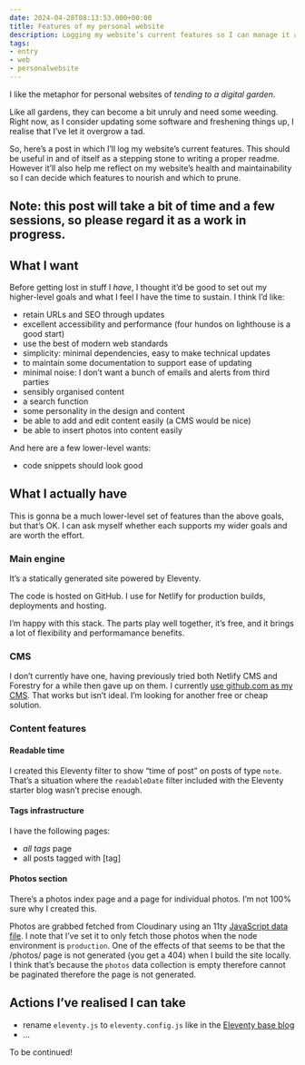 ```yaml
---
date: 2024-04-28T08:13:53.000+00:00
title: Features of my personal website
description: Logging my website’s current features so I can manage it a bit better
tags:
- entry
- web
- personalwebsite
---
```

I like the metaphor for personal websites of _tending to a digital garden_. 

Like all gardens, they can become a bit unruly and need some weeding. Right now, as I consider updating some software and freshening things up, I realise that I’ve let it overgrow a tad.

So, here’s a post in which I’ll log my website’s current features. This should be useful in and of itself as a stepping stone to writing a proper readme. However it’ll also help me reflect on my website’s health and maintainability so I can decide which features to nourish and which to prune.

Note: this post will take a bit of time and a few sessions, so please regard it as a work in progress.
---

## What I want

Before getting lost in stuff I _have_, I thought it’d be good to set out my higher-level goals and what I feel I have the time to sustain. I think I’d like:

- retain URLs and SEO through updates
- excellent accessibility and performance (four hundos on lighthouse is a good start)
- use the best of modern web standards
- simplicity: minimal dependencies, easy to make technical updates
- to maintain some documentation to support ease of updating
- minimal noise: I don’t want a bunch of emails and alerts from third parties
- sensibly organised content
- a search function
- some personality in the design and content
- be able to add and edit content easily (a CMS would be nice)
- be able to insert photos into content easily

And here are a few lower-level wants:

- code snippets should look good

## What I actually have

This is gonna be a much lower-level set of features than the above goals, but that’s OK. I can ask myself whether each supports my wider goals and are worth the effort.

### Main engine

It’s a statically generated site powered by Eleventy.

The code is hosted on GitHub. I use for Netlify for production builds, deployments and hosting.

I’m happy with this stack. The parts play well together, it’s free, and it brings a lot of flexibility and performamance benefits.

### CMS

I don’t currently have one, having previously tried both Netlify CMS and Forestry for a while then gave up on them. I currently [use github.com as my CMS](https://fuzzylogic.me/posts/how-i-use-github-as-jamstack-cms/). That works but isn’t ideal. I’m looking for another free or cheap solution.

### Content features

#### Readable time

I created this Eleventy filter to show “time of post” on posts of type `note`. That’s a situation where the `readableDate` filter included with the Eleventy starter blog wasn’t precise enough.

#### Tags infrastructure

I have the following pages:
- _all tags_ page
- all posts tagged with [tag]

#### Photos section

There’s a photos index page and a page for individual photos. I’m not 100% sure why I created this.

Photos are grabbed fetched from Cloudinary using an 11ty [JavaScript data file](https://www.11ty.dev/docs/data-js/). I note that I’ve set it to only fetch those photos when the node environment is `production`. One of the effects of that seems to be that the /photos/ page is not generated (you get a 404) when I build the site locally. I think that’s because the `photos` data collection is empty therefore cannot be paginated therefore the page is not generated.

## Actions I’ve realised I can take

- rename `eleventy.js` to `eleventy.config.js` like in the [Eleventy base blog](https://github.com/11ty/eleventy-base-blog)
- …

To be continued!

